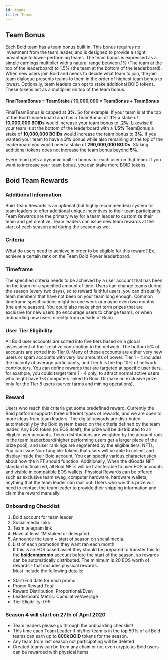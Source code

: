 ```yaml
---
id: teams
title: Teams
---
```

## Team Bonus
Each Boid team has a team bonus built in. This bonus requires no investment from the team leader, and is designed to provide a slight advantage to lower-performing teams. The team bonus is expressed as a simple earnings multiplier with a natural range between.1% (The team at the top of the leaderboard) to 1.5% (the team at the bottom of the leaderboard). When new users join Boid and needs to decide what team to join, the join team dialogue presents teams to them in the order of highest team bonus to lowest. Optionally, team leaders can opt to stake additional BOID tokens. These tokens act as a multiplier on top of the team bonus.

#### FinalTeamBonus = TeamStake / 10,000,000 * TeamBonus + TeamBonus

FinalTeamBonus is capped at **3%.** So for example. If your team is at the top of the Boid Leaderboard and has a TeamBonus of **.1%** a stake of **10,000,000 BOIDs** would increase your team bonus to **.2%.** Likewise if your team is at the bottom of the leaderboard with a **1.5%** TeamBonus a stake of **10,000,000 BOIDs** would increase the team bonus to **3%.** If you wanted your team to have a **3%** bonus while also remaining at the top of the leaderboard you would need a stake of **290,000,000 BOIDs.** Staking additional tokens does not increase the team bonus beyond **5%.**

Every team gets a dynamic built-in bonus for each user on that team. If you want to increase your team bonus, you can stake more BOID tokens.

## Boid Team Rewards

### Additional Information
Boid Team Rewards is an optional (but highly recommended) system for team leaders to offer additional unique incentives to their team participants. Team Rewards are the primary way for a team leader to customize their team and get creative. Team leaders can issue new team rewards at the start of each season and during the season as well.

### Criteria
What do users need to achieve in order to be eligible for this reward? Ex. achieve a certain rank on the Team Boid Power leaderboard.

### Timeframe
The specified criteria needs to be achieved by a user account that has been on the team for a specified amount of time. Users can change teams during the season (every two days), so to reward faithful users, you can disqualify team members that have not been on your team long enough. Common timeframe specifications might be one week or maybe even two months (the entire season). You could also make short term prizes that are exclusive for new users (to encourage users to change teams, or when onboarding new users directly from outside of Boid).

### User Tier Eligibility
All Boid user accounts are sorted into five tiers based on a global assessment of their relative contribution to the network. The bottom 5% of accounts are sorted into Tier 0. Many of these accounts are either very new users or spam accounts with very low amounts of power. Tier 1 - 4 includes the majority of average participants, and Tier 5 is the top 10% of network contributors. You can define rewards that are targeted at specific user tiers, for example, you could target tiers 1 - 4 only, to attract normal active users who might have 1-3 computers linked to Boid. Or make an exclusive prize only for the Tier 5 users (server farms and mining operations).

### Reward
Users who reach this criteria get some predefined reward. Currently the Boid platform supports three different types of rewards, and we are open to more ideas from team leaders. The digital rewards are distributed automatically by the Boid system based on the criteria defined by the team leader.
Any EOS token (or EOS itself), the prize will be distributed to all eligible user accounts. Token distributions are weighted by the account rank in the team leaderboard(higher performing users get a larger piece of the prize pool), and user rankings are segmented by the eligible tiers.
NFTs, You can issue Non-fungible-tokens that users will be able to collect and display inside their Boid account. You can specify various characteristics about how the NFT should function. Additionally, When the dGoods NFT standard is finalized, all Boid NFTs will be transferable to user EOS accounts and visible in compatible EOS wallets.
Physical Rewards can be offered such as exclusive team swag, computer hardware, hardware wallets, anything that the team leader can mail out. Users who win this prize will need to contact the team leader to provide their shipping information and claim the reward manually.

### Onboarding Checklist

1. Boid account for team leader
2. Social media links
3. Team telegram link
4. Have at least 1M staked or delegated
5. Announce the team + start of season on social media.
6. List of each promotion they want ran each month.  
If this is an EOS based asset they should be prepared to transfer this to the **boidcompromo** account before the start of the season, so rewards can be automatically distributed. The minimum is 20 EOS worth of rewards - that includes physical rewards.  
Must include the following details:
- Start/End date for each promo
- Promo Reward Total
- Reward Distribution: Proportional/Even
- Leaderboard Metric: Cumulative/Average
- Tier Eligibility: 0-5

### Season 4 will start on 27th of April 2020

- Team leaders please go through the onboarding checklist!
- This time each Team Leader if his/her team is in the top 50% of all Boid teams can earn up to **800k BOID** tokens for the season.
- Any team from last season not participating will be deleted
- Created teams can be from any chain or not even crypto as Boid users can be rewarded with physical items